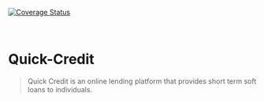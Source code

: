 [![Coverage Status](https://coveralls.io/repos/github/OdunayoOkebunmi/Quick-Credit/badge.svg?branch=develop)](https://coveralls.io/github/OdunayoOkebunmi/Quick-Credit?branch=develop)

 
# Quick-Credit

> Quick Credit is an online lending platform that provides short term soft loans to individuals.
